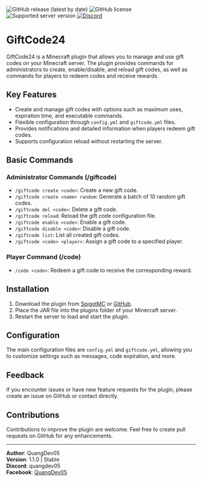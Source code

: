![GitHub release (latest by date)](https://img.shields.io/github/v/release/PhamQuang2008/GiftCode)
![GitHub license](https://img.shields.io/github/license/PhamQuang2008/GiftCode)
![Supported server version](https://img.shields.io/badge/minecraft-1.12x%20--_1.20x-green)
[![Discord](https://img.shields.io/discord/1247029974154612828.svg?label=&logo=discord&logoColor=ffffff&color=7389D8&labelColor=6A7EC2)](https://discord.gg/HsSUVGSc3c)

# GiftCode24

GiftCode24 is a Minecraft plugin that allows you to manage and use gift codes on your Minecraft server. The plugin provides commands for administrators to create, enable/disable, and reload gift codes, as well as commands for players to redeem codes and receive rewards.

## Key Features

- Create and manage gift codes with options such as maximum uses, expiration time, and executable commands.
- Flexible configuration through `config.yml` and `giftcode.yml` files.
- Provides notifications and detailed information when players redeem gift codes.
- Supports configuration reload without restarting the server.

## Basic Commands

### Administrator Commands (/giftcode)

- `/giftcode create <code>`: Create a new gift code.
- `/giftcode create <name> random`: Generate a batch of 10 random gift codes.
- `/giftcode del <code>`: Delete a gift code.
- `/giftcode reload`: Reload the gift code configuration file.
- `/giftcode enable <code>`: Enable a gift code.
- `/giftcode disable <code>`: Disable a gift code.
- `/giftcode list`: List all created gift codes.
- `/giftcode <code> <player>`: Assign a gift code to a specified player.

### Player Command (/code)

- `/code <code>`: Redeem a gift code to receive the corresponding reward.

## Installation

1. Download the plugin from [SpigotMC](https://www.spigotmc.org/resources/giftcode24.117453/) or [GitHub](https://github.com/PhamQuang2008/GiftCode).
2. Place the JAR file into the plugins folder of your Minecraft server.
3. Restart the server to load and start the plugin.

## Configuration

The main configuration files are `config.yml` and `giftcode.yml`, allowing you to customize settings such as messages, code expiration, and more.

## Feedback

If you encounter issues or have new feature requests for the plugin, please create an issue on GitHub or contact directly.

## Contributions

Contributions to improve the plugin are welcome. Feel free to create pull requests on GitHub for any enhancements.

---

**Author**: QuangDev05  
**Version**: 1.1.0 | Stable  
**Discord**: quangdev05  
**Facebook**: [QuangDev05](https://www.facebook.com/quangdev05.2024)

